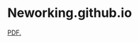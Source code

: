 # Neworking.github.io
<a href="Neworking.github.io/D:\copy 3-4-2019\Desktop\Networking\ASM 2\New folder" target="_blank">PDF.</a>

